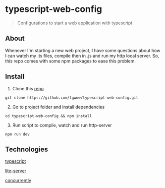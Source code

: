 # typescript-web-config

> Configurations to start a web application with typescript

## About

Whenever I'm starting a new web project, I have some questions about how I can watch my .ts files, compile then in .js and run my http local server.
So, this repo comes with some npm packages to ease this problem.

## Install

1. Clone this [repo](https://github.com/tgwow/typescript-web-config.git)
```
git clone https://github.com/tgwow/typescript-web-config.git
```

2. Go to project folder and install dependencies
```
cd typescript-web-config && npm install
```

3. Run script to compile, watch and run http-server
```
npm run dev
```

## Technologies

[typescript](https://www.typescriptlang.org/)

[lite-server](https://www.npmjs.com/package/lite-server)

[concurrently](https://www.npmjs.com/package/concurrently)

## 


